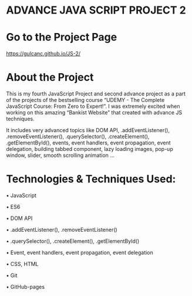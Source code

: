 # ADVANCE JAVA SCRIPT PROJECT 2
# Go to the Project Page
https://gulcanc.github.io/JS-2/

# About the Project
This is my fourth JavaScript Project and second advance project as a part of the projects of the bestselling course “UDEMY - The Complete JavaScript Course: From Zero to Expert!”.
I was extremely excited when working on this amazing “Bankist Website” that created with advance JS techniques.

It includes very advanced topics like DOM API, .addEventListener(), .removeEventListener(), .querySelector(), .createElement(), .getElementById(), events, event handlers, event propagation, event delegation, building tabbed component, lazy loading images, pop-up window, slider, smooth scrolling animation ...

# Technologies & Techniques Used:
• JavaScript

• ES6

• DOM API

• .addEventListener(), .removeEventListener()

• .querySelector(), .createElement(), .getElementById()

• Event, event handlers, event propagation, event delegation

• CSS, HTML

• Git

• GitHub-pages
